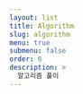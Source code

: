 ```yaml
---
layout: list
title: Algorithm
slug: algorithm
menu: true
submenu: false
order: 6
description: >
  알고리즘 풀이
---
```

